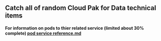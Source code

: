 ## Catch all of random Cloud Pak for Data technical items
#### For information on pods to thier related service (limited about 30% complete) [pod service reference.md](pod%20service%20reference.md)
